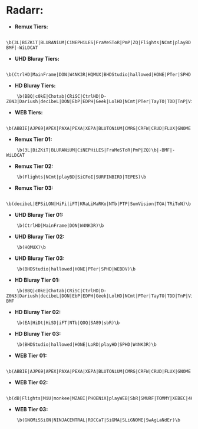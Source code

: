 # Radarr:

- **Remux Tiers:**
```
    \b(3L|BiZKiT|BLURANiUM|CiNEPHiLES|FraMeSToR|PmP|ZQ|Flights|NCmt|playBD|SiCFoI|SURFINBIRD|TEPES|decibeL|EPSiLON|HiFi|iFT|KRaLiMaRKo|NTb|PTP|SumVision|TOA|TRiToN)\b|-BMF|-WiLDCAT
```

- **UHD Bluray Tiers:**
```
    \b(CtrlHD|MainFrame|DON|W4NK3R|HQMUX|BHDStudio|hallowed|HONE|PTer|SPHD|WEBDV)\b
```

- **HD Bluray Tiers:**
```
    \b(BBQ|c0kE|Chotab|CRiSC|CtrlHD|D-Z0N3|Dariush|decibeL|DON|EbP|EDPH|Geek|LolHD|NCmt|PTer|TayTO|TDD|TnP|VietHD|ZQ|BMF|EA|HiDt|HiSD|iFT|NTb|QOQ|SA89|sbR|BHDStudio|hallowed|HONE|LoRD|playHD|SPHD|W4NK3R)\b
```

- **WEB Tiers:**
```
    \b(ABBIE|AJP69|APEX|PAXA|PEXA|XEPA|BLUTONiUM|CMRG|CRFW|CRUD|FLUX|GNOME|HONE|KiNGS|Kitsune|NOSiViD|NTb|NTG|SiC|TEPES|dB|Flights|MiU|monkee|MZABI|PHOENiX|playWEB|SbR|SMURF|TOMMY|XEBEC|4KBEC|CEBEX)\b
```

- **Remux Tier 01:**
```
    \b(3L|BiZKiT|BLURANiUM|CiNEPHiLES|FraMeSToR|PmP|ZQ)\b|-BMF|-WiLDCAT
```
- **Remux Tier 02:**
```
    \b(Flights|NCmt|playBD|SiCFoI|SURFINBIRD|TEPES)\b
```
- **Remux Tier 03:**
```
    \b(decibeL|EPSiLON|HiFi|iFT|KRaLiMaRKo|NTb|PTP|SumVision|TOA|TRiToN)\b
```
- **UHD Bluray Tier 01:**
```
    \b(CtrlHD|MainFrame|DON|W4NK3R)\b
```
- **UHD Bluray Tier 02:**
```
    \b(HQMUX)\b
```
- **UHD Bluray Tier 03:**
```
    \b(BHDStudio|hallowed|HONE|PTer|SPHD|WEBDV)\b
```
- **HD Bluray Tier 01:**
```
    \b(BBQ|c0kE|Chotab|CRiSC|CtrlHD|D-Z0N3|Dariush|decibeL|DON|EbP|EDPH|Geek|LolHD|NCmt|PTer|TayTO|TDD|TnP|VietHD|ZQ)\b|-BMF
```
- **HD Bluray Tier 02:**
```
    \b(EA|HiDt|HiSD|iFT|NTb|QOQ|SA89|sbR)\b
```
- **HD Bluray Tier 03:**
```
    \b(BHDStudio|hallowed|HONE|LoRD|playHD|SPHD|W4NK3R)\b
```
- **WEB Tier 01:**
```
    \b(ABBIE|AJP69|APEX|PAXA|PEXA|XEPA|BLUTONiUM|CMRG|CRFW|CRUD|FLUX|GNOME|HONE|KiNGS|Kitsune|NOSiViD|NTb|NTG|SiC|TEPES)\b
```
- **WEB Tier 02:**
```
    \b(dB|Flights|MiU|monkee|MZABI|PHOENiX|playWEB|SbR|SMURF|TOMMY|XEBEC|4KBEC|CEBEX)\b
```
- **WEB Tier 03:**
```
    \b(GNOMiSSiON|NINJACENTRAL|ROCCaT|SiGMA|SLiGNOME|SwAgLaNdEr)\b
```